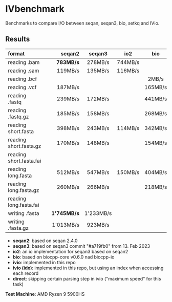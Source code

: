 # IVbenchmark

Benchmarks to compare I/O between seqan, seqan3, bio, setkq and IVio.

## Results
|        format           | | seqan2        | seqan3    | io2     | bio     | seqtk       | ivio          | direct         |
|:------------------------|-|--------------:|:---------:|:-------:|:-------:|:-----------:|:-------------:|:--------------:|
| reading .bam            | |   **783MB/s** |   278MB/s | 744MB/s |         |             |     719MB/s   |                |
| reading .sam            | |     119MB/s   |   135MB/s | 116MB/s |         |             |   **482MB/s** |                |
| reading .bcf            | |               |           |         |   2MB/s |             |    **12MB/s** |                |
| reading .vcf            | |     187MB/s   |           |         | 165MB/s |             |   **401MB/s** |                |
| reading .fastq          | |     239MB/s   |   172MB/s |         | 441MB/s |             |   **887MB/s** |                |
| reading .fastq.gz       | |     185MB/s   |   158MB/s |         | 268MB/s |             |   **329MB/s** |                |
| reading short.fasta     | |     398MB/s   |   243MB/s | 114MB/s | 342MB/s |   494MB/s   |   **888MB/s** |___1'294MB/s___ |
| reading short.fasta.gz  | |     170MB/s   |   148MB/s |         | 154MB/s | **184MB/s** |     182MB/s   |                |
| reading short.fasta.fai | |               |           |         |         |             |   **515MB/s** |                |
| reading long.fasta      | |     512MB/s   |   547MB/s | 150MB/s | 404MB/s | 1'045MB/s   | **1'253MB/s** |___1'470MB/s___ |
| reading long.fasta.gz   | |     260MB/s   |   266MB/s |         | 218MB/s | **312MB/s** |     301MB/s   |                |
| reading long.fasta.fai  | |               |           |         |         |             | **1'264MB/s** |                |
| writing .fasta          | | **1'745MB/s** | 1'233MB/s |         |         |             |   1'377MB/s   |                |
| writing .fasta.gz       | |   1'013MB/s   |   923MB/s |         |         |             | **1'257MB/s** |                |

* **seqan2**: based on seqan 2.4.0
* **seqan3**: based on seqan3 commit "#a719fb0" from 13. Feb 2023
* **io2**: an io implementation for seqan3 based on seqan2
* **bio**: based on biocpp-core v0.6.0 nad biocpp-io
* **ivio**: implemented in this repo
* **ivio (idx)**: implemented in this repo, but using an index when accessing each record
* **direct**: skipping certain parsing step in ivio ("maximum speed" for this task)

**Test Machine**: AMD Ryzen 9 5900HS
